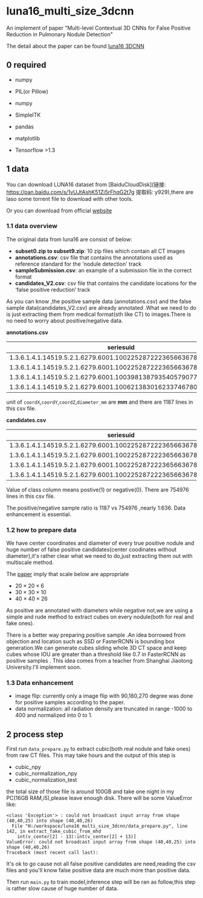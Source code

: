 # luna16_multi_size_3dcnn
An implement of paper "Multi-level Contextual 3D CNNs for False Positive Reduction in Pulmonary Nodule Detection"

The detail about the paper can be found [luna16 3DCNN](http://shartoo.github.io/LUNA2016-3DCNN/)

## 0 required

+ numpy

+ PIL(or Pillow)

+ numpy

+ SimpleITK

+ pandas

+ matplotlib

+ Tensorflow >1.3

## 1 data

You can download LUNA16 dataset from [BaiduCloudDisk](链接: https://pan.baidu.com/s/1vUJtAshK51Zi5rFhqG2t7g 提取码: y929),there are laso some torrent file to download with other tools.

Or you can download from official [website](https://luna16.grand-challenge.org/download/)

### 1.1 data overview

The original data from luna16 are consist of below:

+ **subset0.zip to subset9.zip**: 10 zip files which contain all CT images
+ **annotations.csv**: csv file that contains the annotations used as reference standard for the 'nodule detection' track
+ **sampleSubmission.csv**: an example of a submission file in the correct format
+ **candidates_V2.csv**: csv file that contains the candidate locations for the ‘false positive reduction’ track

As you can know ,the positive sample data (annotations.csv)  and the false sample data(candidates_V2.csv) are already annotated .What we need to do is just extracting them from
medical format(sth like CT) to images.There is no need to worry about positive/negative data.

**annotations.csv**

|seriesuid|coordX|coordY|coordZ|diameter_mm|
|---|---|---|---|---|
|1.3.6.1.4.1.14519.5.2.1.6279.6001.100225287222365663678666836860|-128.6994211|-175.3192718|-298.3875064|5.651470635|
|1.3.6.1.4.1.14519.5.2.1.6279.6001.100225287222365663678666836860|103.7836509|-211.9251487|-227.12125|4.224708481|
|1.3.6.1.4.1.14519.5.2.1.6279.6001.100398138793540579077826395208|69.63901724|-140.9445859|876.3744957|5.786347814|
|1.3.6.1.4.1.14519.5.2.1.6279.6001.100621383016233746780170740405|-24.0138242|192.1024053|-391.0812764|8.143261683|

unit of `coordX`,`coordY`,`coordZ`,`diameter_mm` are **mm** and there are 1187 lines in this csv file.
 
 
 **candidates.csv**
 
|seriesuid|coordX|coordY|coordZ|class|
|---|---|---|---|---|
|1.3.6.1.4.1.14519.5.2.1.6279.6001.100225287222365663678666836860|68.42|-74.48|-288.7|0|
|1.3.6.1.4.1.14519.5.2.1.6279.6001.100225287222365663678666836860|-95.20936148|-91.80940617|-377.4263503|0|
|1.3.6.1.4.1.14519.5.2.1.6279.6001.100225287222365663678666836860|-24.76675476|-120.3792939|-273.3615387|0|
|1.3.6.1.4.1.14519.5.2.1.6279.6001.100225287222365663678666836860|-63.08|-65.74|-344.24|0|

Value of class column means postive(1) or negative(0). There are 754976 lines in this csv file.

The positive/negative sample ratio is 1187 vs 754976 ,nearly 1:636. Data enhancement is essential.

### 1.2 how to prepare data

We have center coordinates and diameter of every true positive nodule and huge number of false positive candidates(center coodinates without diameter),it's rather clear what we need to do,just extracting them
out with multiscale method. 

The [paper](https://shartoo.github.io/LUNA2016-3DCNN/) imply that scale below are appropriate

+ $20\times 20\times 6$
+ $30\times 30\times 10$
+ $40\times 40\times 26$

As positive are annotated with diameters while negative not,we are using a simple and rude method to extract cubes on every nodule(both for real and fake ones).

There is a better way preparing positive sample .An idea borrowed from objection and location  such as SSD or FasterRCNN is bounding box generation.We can generate
 cubes sliding whole 3D CT space and keep cubes whose IOU are greater than a threshold like 0.7 in FasterRCNN as positive samples . This idea comes from a teacher from 
 Shanghai Jiaotong University.I'll implement soon.

### 1.3 Data enhancement

+ image flip: currently only a image flip with 90,180,270 degree was done for positive samples according to the paper.
+ data normalization: all radiation density are truncated in range -1000 to 400 and normalized into 0 to 1.

## 2 process step

First run `data_prepare.py` to extract cubic(both real nodule and fake ones) from raw CT files. This may take hours and the output of this step is

+ cubic_npy
+ cubic_normalization_npy
+ cubic_normalization_test

the total size of those file is around  100GB and take one night in my PC(16GB RAM,i5),please leave enough disk. There will be some ValueError like:

```
<class 'Exception'> : could not broadcast input array from shape (40,40,25) into shape (40,40,26)
  File "H:/workspace/luna16_multi_size_3dcnn/data_prepare.py", line 142, in extract_fake_cubic_from_mhd
    int(v_center[2] - 13):int(v_center[2] + 13)]
ValueError: could not broadcast input array from shape (40,40,25) into shape (40,40,26)
Traceback (most recent call last):
```
It's ok to go cause not all false positive candidates are need,reading the csv files and you'll know false positive data are much more than positive data.

Then run `main.py` to train model,inference step will be ran as follow,this step is rather slow cause of huge number of data.


